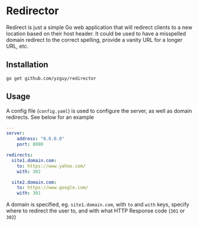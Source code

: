 # Redirector

Redirect is just a simple Go web application that will redirect clients to a new location based on their host header. It could be used to have a misspelled domain redirect to the correct spelling, provide a vanity URL for a longer URL, etc.

## Installation

```
go get github.com/yzguy/redirector
```

## Usage

A config file (`config.yaml`) is used to configure the server, as well as domain redirects. See below for an example

```yaml
---
server:
    address: "0.0.0.0"
    port: 8080

redirects:
  site1.domain.com:
    to: https://www.yahoo.com/
    with: 302

  site2.domain.com:
    to: https://www.google.com/
    with: 301
```

A domain is specified, eg. `site1.domain.com`, with `to` and `with` keys, specify where to redirect the user to, and with what HTTP Response code (`301` or `302`)
